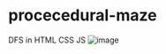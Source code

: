# procecedural-maze
DFS in HTML CSS JS
![image](https://github.com/user-attachments/assets/b86c836e-7d24-4e1f-a981-05151f55682e)
